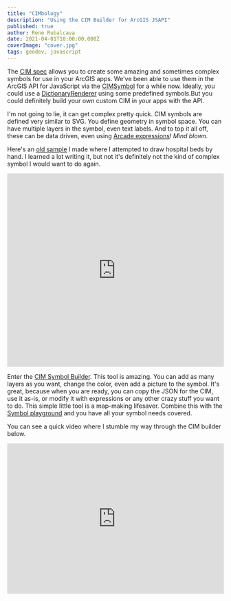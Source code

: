 ```yaml
---
title: "CIMbology"
description: "Using the CIM Builder for ArcGIS JSAPI"
published: true
author: Rene Rubalcava
date: 2021-04-01T10:00:00.000Z
coverImage: "cover.jpg"
tags: geodev, javascript
---
```


The [CIM spec](https://github.com/Esri/cim-spec) allows you to create some amazing and sometimes complex symbols for use in your ArcGIS apps. We've been able to use them in the ArcGIS API for JavaScript via the [CIMSymbol](https://developers.arcgis.com/javascript/latest/api-reference/esri-symbols-CIMSymbol.html) for a while now. Ideally, you could use a [DictionaryRenderer](https://developers.arcgis.com/javascript/latest/api-reference/esri-renderers-DictionaryRenderer.html) using some predefined symbols.But you could definitely build your own custom CIM in your apps with the API.

I'm not going to lie, it can get complex pretty quick. CIM symbols are defined very similar to SVG. You define geometry in symbol space. You can have multiple layers in the symbol, even text labels. And to top it all off, these can be data driven, even using [Arcade expressions](https://developers.arcgis.com/javascript/latest/sample-code/cim-primitive-overrides/)! _Mind blown._

Here's an [old sample](https://codepen.io/odoe/pen/vYNvvZB?editors=0010) I made where I attempted to draw hospital beds by hand. I learned a lot writing it, but not it's definitely not the kind of complex symbol I would want to do again.

<iframe height="450" style="width: 100%;" scrolling="no" title="Graphics - CIM" src="https://codepen.io/odoe/embed/preview/vYNvvZB?height=440&theme-id=39013&default-tab=js,result" frameborder="no" loading="lazy" allowtransparency="true" allowfullscreen="true">
  See the Pen <a href='https://codepen.io/odoe/pen/vYNvvZB'>Graphics - CIM</a> by Rene Rubalcava
  (<a href='https://codepen.io/odoe'>@odoe</a>) on <a href='https://codepen.io'>CodePen</a>.
</iframe>

Enter the [CIM Symbol Builder](https://developers.arcgis.com/javascript/latest/cim-builder/). This tool is amazing. You can add as many layers as you want, change the color, even add a 
picture to the symbol. It's great, because when you are ready, you can copy the JSON for the CIM, use it as-is, or modify it with expressions or any other crazy stuff you want to do. This simple little tool is a map-making lifesaver. Combine this with the [Symbol playground](https://developers.arcgis.com/javascript/latest/sample-code/playground/) and you have all your symbol needs covered.

You can see a quick video where I stumble my way through the CIM builder below.

<iframe width="100%" height="350" src="https://www.youtube.com/embed/2cJCDPZ08Jc" title="YouTube video player" frameborder="0" allow="accelerometer; autoplay; clipboard-write; encrypted-media; gyroscope; picture-in-picture" allowfullscreen></iframe>
